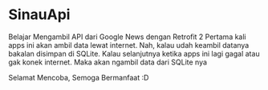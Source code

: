 # SinauApi
Belajar Mengambil API dari Google News dengan Retrofit 2 
Pertama kali apps ini akan ambil data lewat internet. Nah, kalau udah keambil datanya bakalan disimpan di SQLite. Kalau selanjutnya ketika apps ini lagi gagal atau gak konek internet. Maka akan ngambil data dari SQLite nya

Selamat Mencoba, Semoga Bermanfaat :D
